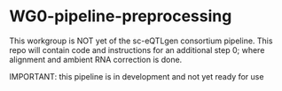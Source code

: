 # WG0-pipeline-preprocessing
This workgroup is NOT yet of the sc-eQTLgen consortium pipeline. This repo will contain code and instructions for an additional step 0; where alignment and ambient RNA correction is done.

IMPORTANT: this pipeline is in development and not yet ready for use
